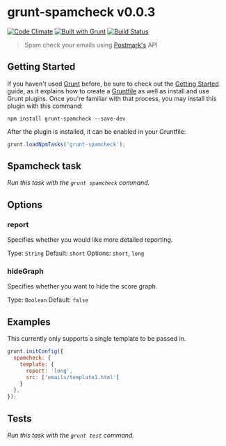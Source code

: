 # grunt-spamcheck v0.0.3

[![Code Climate](https://codeclimate.com/github/derekrushforth/grunt-spamcheck/badges/gpa.svg)](https://codeclimate.com/github/derekrushforth/grunt-spamcheck)
[![Built with Grunt](https://cdn.gruntjs.com/builtwith.png)](http://gruntjs.com/)
[![Build Status](https://travis-ci.org/derekrushforth/grunt-spamcheck.svg)](https://travis-ci.org/derekrushforth/grunt-spamcheck)

> Spam check your emails using [Postmark's](http://spamcheck.postmarkapp.com) API

## Getting Started

If you haven't used [Grunt](http://gruntjs.com/) before, be sure to check out the [Getting Started](http://gruntjs.com/getting-started) guide, as it explains how to create a [Gruntfile](http://gruntjs.com/sample-gruntfile) as well as install and use Grunt plugins. Once you're familiar with that process, you may install this plugin with this command:

```shell
npm install grunt-spamcheck --save-dev
```

After the plugin is installed, it can be enabled in your Gruntfile:

```js
grunt.loadNpmTasks('grunt-spamcheck');
```

## Spamcheck task
_Run this task with the `grunt spamcheck` command._


## Options

### report
Specifies whether you would like more detailed reporting.

Type: `String`
Default: `short`
Options: `short`, `long`

### hideGraph
Specifies whether you want to hide the score graph.

Type: `Boolean`
Default: `false`


## Examples
This currently only supports a single template to be passed in.

```javascript
grunt.initConfig({
  spamcheck: {
    template: {
      report: 'long',
      src: ['emails/template1.html']
    }
  },
});
```

## Tests
_Run this task with the `grunt test` command._